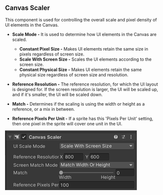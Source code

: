 ## Canvas Scaler

This component is used for controlling the overall scale and pixel density of UI elements in the Canvas.

- **Scale Mode -** It is used to determine how UI elements in the Canvas are scaled.
    - **Constant Pixel Size -** Makes UI elements retain the same size in pixels regardless of screen size.
    - **Scale With Screen Size -** Scales the UI elements according to the screen size.
    - **Constant Physical Size -**  Makes UI elements retain the same physical size regardless of screen size and resolution.

- **Reference Resolution -** The reference resolution, for which the UI layout is designed for. If the screen resolution is larger, the UI will be scaled up, and if it's smaller, the UI will be scaled down.

- **Match -** Determines if the scaling is using the width or height as a reference, or a mix in between.

- **Reference Pixels Per Unit -** If a sprite has this 'Pixels Per Unit' setting, then one pixel in the sprite will cover one unit in the UI.

![scalar](Images/scalar.png)

